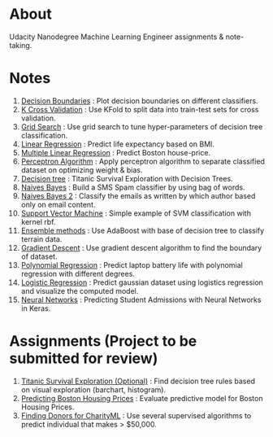 # About
Udacity Nanodegree Machine Learning Engineer assignments & note-taking.

# Notes
1. [Decision Boundaries](https://github.com/woo-chia-wei/udacity-machine-learning-engineer/blob/master/00_exercises/01_decision_boundaries.ipynb) : Plot decision boundaries on different classifiers.
2. [K Cross Validation](https://github.com/woo-chia-wei/udacity-machine-learning-engineer/blob/master/00_exercises/02_k_cross_validation.ipynb) : Use KFold to split data into train-test sets for cross validation. 
3. [Grid Search](https://github.com/woo-chia-wei/udacity-machine-learning-engineer/blob/master/00_exercises/03_grid_search.ipynb) : Use grid search to tune hyper-parameters of decision tree classification. 
4. [Linear Regression](https://github.com/woo-chia-wei/udacity-machine-learning-engineer/blob/master/00_exercises/04_linear_regression.ipynb) : Predict life expectancy based on BMI.
5. [Multiple Linear Regression](https://github.com/woo-chia-wei/udacity-machine-learning-engineer/blob/master/00_exercises/05_multiple_linear_regression.ipynb) : Predict Boston house-price.
6. [Perceptron Algorithm](https://github.com/woo-chia-wei/udacity-machine-learning-engineer/blob/master/00_exercises/06_perceptron_algorithm.ipynb) : Apply perceptron algorithm to separate classified dataset on optimizing weight & bias.
7. [Decision tree](https://github.com/woo-chia-wei/udacity-machine-learning-engineer/blob/master/00_exercises/07_decision_tree.ipynb) : Titanic Survival Exploration with Decision Trees.
8. [Naives Bayes](https://github.com/woo-chia-wei/udacity-machine-learning-engineer/blob/master/00_exercises/08_naive_bayes.ipynb) : Build a SMS Spam classifier by using bag of words.
9. [Naives Bayes 2](https://github.com/woo-chia-wei/udacity-machine-learning-engineer/blob/master/00_exercises/09_naive_bayes_2.ipynb) : Classify the emails as written by which author based only on email content.
10. [Support Vector Machine](https://github.com/woo-chia-wei/udacity-machine-learning-engineer/blob/master/00_exercises/10_support_vector_machine.ipynb) : Simple example of SVM classification with kernel rbf.
11. [Ensemble methods](https://github.com/woo-chia-wei/udacity-machine-learning-engineer/blob/master/00_exercises/11_ensemble_methods.ipynb) : Use AdaBoost with base of decision tree to classify terrain data. 
12. [Gradient Descent](https://github.com/woo-chia-wei/udacity-machine-learning-engineer/blob/master/00_exercises/12_gradient_descent.ipynb) : Use gradient descent algorithm to find the boundary of dataset.
13. [Polynomial Regression](https://github.com/woo-chia-wei/udacity-machine-learning-engineer/blob/master/00_exercises/13_polynomial_regression.ipynb) : Predict laptop battery life with polynomial regression with different degrees.
14. [Logistic Regression](https://github.com/woo-chia-wei/udacity-machine-learning-engineer/blob/master/00_exercises/14_logistics_regression.ipynb) : Predict gaussian dataset using logistics regression and visualize the computed model.
15. [Neural Networks](https://github.com/woo-chia-wei/udacity-machine-learning-engineer/blob/master/00_exercises/15_neural_network.ipynb) : Predicting Student Admissions with Neural Networks in Keras.

# Assignments (Project to be submitted for review)
1. [Titanic Survival Exploration (Optional)](https://github.com/woo-chia-wei/udacity-machine-learning-engineer/tree/master/01_titanic_survival) : Find decision tree rules based on visual exploration (barchart, histogram).
2. [Predicting Boston Housing Prices](https://github.com/woo-chia-wei/udacity-machine-learning-engineer/blob/master/02_boston_housing) : Evaluate predictive model for Boston Housing Prices.
2. [Finding Donors for CharityML](https://github.com/woo-chia-wei/udacity-machine-learning-engineer/tree/master/03_finding_donors) : Use several supervised algorithms to predict individual that makes > $50,000.